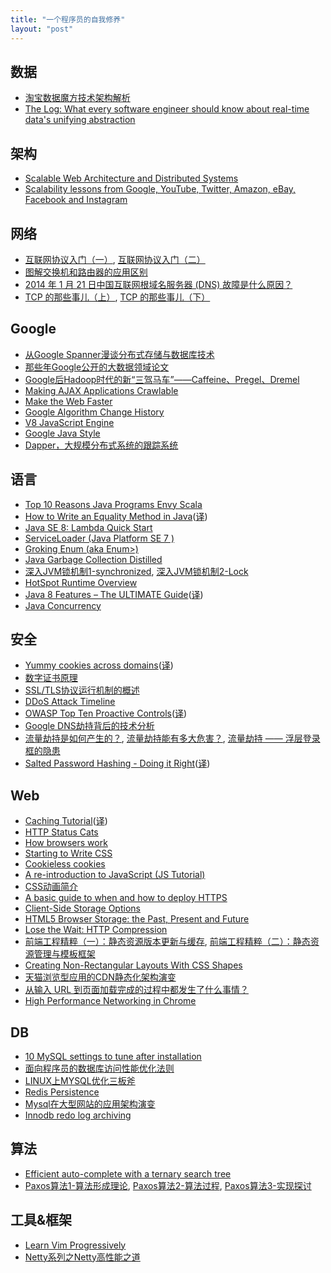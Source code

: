 ```yaml
---
title: "一个程序员的自我修养"
layout: "post"
---
```


## 数据
* [淘宝数据魔方技术架构解析](http://www.programmer.com.cn/7578/)
* [The Log: What every software engineer should know about real-time data's unifying abstraction](http://engineering.linkedin.com/distributed-systems/log-what-every-software-engineer-should-know-about-real-time-datas-unifying)

## 架构
* [Scalable Web Architecture and Distributed Systems](http://www.aosabook.org/en/distsys.html)
* [Scalability lessons from Google, YouTube, Twitter, Amazon, eBay, Facebook and Instagram](http://www.dodgycoder.net/2012/04/scalability-lessons-from-google-youtube.html)

## 网络
* [互联网协议入门（一）](http://www.ruanyifeng.com/blog/2012/05/internet_protocol_suite_part_i.html), [互联网协议入门（二）](http://www.ruanyifeng.com/blog/2012/06/internet_protocol_suite_part_ii.html)
* [图解交换机和路由器的应用区别](http://network.51cto.com/art/200908/146012_all.htm)
* [2014 年 1 月 21 日中国互联网根域名服务器 (DNS) 故障是什么原因？](http://www.zhihu.com/question/22572025)
* [TCP 的那些事儿（上）](http://coolshell.cn/articles/11564.html), [TCP 的那些事儿（下）](http://coolshell.cn/articles/11609.html)

## Google
* [从Google Spanner漫谈分布式存储与数据库技术](http://www.programmer.com.cn/14015/)
* [那些年Google公开的大数据领域论文](http://www.csdn.net/article/2013-02-28/2814298-google-bigdata-papers)
* [Google后Hadoop时代的新“三驾马车”——Caffeine、Pregel、Dremel](http://www.csdn.net/article/2012-08-21/2808870-Google-Hadoop-versus-Dremel)
* [Making AJAX Applications Crawlable](https://developers.google.com/webmasters/ajax-crawling/)
* [Make the Web Faster](https://developers.google.com/speed/)
* [Google Algorithm Change History](http://moz.com/google-algorithm-change)
* [V8 JavaScript Engine](https://code.google.com/p/v8/)
* [Google Java Style](http://google-styleguide.googlecode.com/svn/trunk/javaguide.html)
* [Dapper，大规模分布式系统的跟踪系统](http://bigbully.github.io/Dapper-translation/)

## 语言
* [Top 10 Reasons Java Programs Envy Scala](http://prezi.com/07yqjyfcotn6/top-10-reasons-java-programs-envy-scala/)
* [How to Write an Equality Method in Java](http://www.artima.com/lejava/articles/equality.html)([译](http://coolshell.cn/articles/1051.html))
* [Java SE 8: Lambda Quick Start](http://www.oracle.com/webfolder/technetwork/tutorials/obe/java/Lambda-QuickStart/index.html)
* [ServiceLoader (Java Platform SE 7 )](http://docs.oracle.com/javase/7/docs/api/java/util/ServiceLoader.html)
* [Groking Enum (aka Enum>)](http://madbean.com/2004/mb2004-3/)
* [Java Garbage Collection Distilled](http://mechanical-sympathy.blogspot.ca/2013/07/java-garbage-collection-distilled.html)
* [深入JVM锁机制1-synchronized](http://blog.csdn.net/chen77716/article/details/6618779), [深入JVM锁机制2-Lock](http://blog.csdn.net/chen77716/article/details/6641477)
* [HotSpot Runtime Overview](http://openjdk.java.net/groups/hotspot/docs/RuntimeOverview.html)
* [Java 8 Features – The ULTIMATE Guide](http://www.javacodegeeks.com/2014/05/java-8-features-tutorial.html)([译](http://www.importnew.com/11908.html))
* [Java Concurrency](http://tutorials.jenkov.com/java-concurrency/index.html)

## 安全
* [Yummy cookies across domains](https://github.com/blog/1466-yummy-cookies-across-domains)([译](http://www.oschina.net/translate/yummy-cookies-across-domains))
* [数字证书原理](http://www.cnblogs.com/JeffreySun/archive/2010/06/24/1627247.html)
* [SSL/TLS协议运行机制的概述](http://www.ruanyifeng.com/blog/2014/02/ssl_tls.html)
* [DDoS Attack Timeline](http://www.defense.net/ddos-attack-timeline.html)
* [OWASP Top Ten Proactive Controls](https://www.owasp.org/index.php/OWASP_Proactive_Controls#tab=OWASP_Top_Ten_Proactive_Controls)([译](http://www.infoq.com/cn/news/2014/06/owasp-proactive_controls))
* [Google DNS劫持背后的技术分析](http://drops.wooyun.org/papers/1207)
* [流量劫持是如何产生的？](http://fex.baidu.com/blog/2014/04/traffic-hijack/), [流量劫持能有多大危害？](http://fex.baidu.com/blog/2014/04/traffic-hijack-2/), [流量劫持 —— 浮层登录框的隐患](http://fex.baidu.com/blog/2014/06/danger-behind-popup-login-dialog/)
* [Salted Password Hashing - Doing it Right](https://crackstation.net/hashing-security.htm)([译](http://blog.jobbole.com/61872/))

## Web
* [Caching Tutorial](https://www.mnot.net/cache_docs/)([译](http://www.chedong.com/tech/cache_docs.html))
* [HTTP Status Cats](https://www.flickr.com/photos/girliemac/sets/72157628409467125/)
* [How browsers work](http://taligarsiel.com/Projects/howbrowserswork1.htm)
* [Starting to Write CSS](http://davidwalsh.name/starting-css)
* [Cookieless cookies](http://lucb1e.com/rp/cookielesscookies/)
* [A re-introduction to JavaScript (JS Tutorial)](https://developer.mozilla.org/en-US/docs/Web/JavaScript/A_re-introduction_to_JavaScript)
* [CSS动画简介](http://www.ruanyifeng.com/blog/2014/02/css_transition_and_animation.html)
* [A basic guide to when and how to deploy HTTPS](http://erik.io/blog/2013/06/08/a-basic-guide-to-when-and-how-to-deploy-https/)
* [Client-Side Storage Options](http://tech.pro/blog/1486/client-side-storage-options)
* [HTML5 Browser Storage: the Past, Present and Future](http://www.sitepoint.com/html5-browser-storage-past-present-future/)
* [Lose the Wait: HTTP Compression](http://zoompf.com/blog/2012/02/lose-the-wait-http-compression)
* [前端工程精粹（一）：静态资源版本更新与缓存](http://www.infoq.com/cn/articles/front-end-engineering-and-performance-optimization-part1), [前端工程精粹（二）：静态资源管理与模板框架](http://www.infoq.com/cn/articles/front-end-engineering-and-performance-optimization-part2)
* [Creating Non-Rectangular Layouts With CSS Shapes](http://sarasoueidan.com/blog/css-shapes/index.html)
* [天猫浏览型应用的CDN静态化架构演变](http://www.csdn.net/article/2014-01-22/2818227-CDN-Architecture)
* [从输入 URL 到页面加载完成的过程中都发生了什么事情？](http://fex.baidu.com/blog/2014/05/what-happen/)
* [High Performance Networking in Chrome](http://aosabook.org/en/posa/high-performance-networking-in-chrome.html)

## DB
* [10 MySQL settings to tune after installation](http://www.mysqlperformanceblog.com/2014/01/28/10-mysql-settings-to-tune-after-installation/)
* [面向程序员的数据库访问性能优化法则](http://blog.csdn.net/yzsind/article/details/6059209)
* [LINUX上MYSQL优化三板斧](http://www.woqutech.com/?p=1200)
* [Redis Persistence](http://redis.io/topics/persistence)
* [Mysql在大型网站的应用架构演变](http://www.cnblogs.com/Creator/p/3776110.html)
* [Innodb redo log archiving](http://www.mysqlperformanceblog.com/2014/03/28/innodb-redo-log-archiving/)

## 算法
* [Efficient auto-complete with a ternary search tree](http://igoro.com/archive/efficient-auto-complete-with-a-ternary-search-tree/)
* [Paxos算法1-算法形成理论](http://blog.csdn.net/chen77716/article/details/6166675), [Paxos算法2-算法过程](http://blog.csdn.net/chen77716/article/details/6170235), [Paxos算法3-实现探讨](http://blog.csdn.net/chen77716/article/details/6172392)

## 工具&框架
* [Learn Vim Progressively](http://yannesposito.com/Scratch/en/blog/Learn-Vim-Progressively/)
* [Netty系列之Netty高性能之道](http://www.infoq.com/cn/articles/netty-high-performance)
